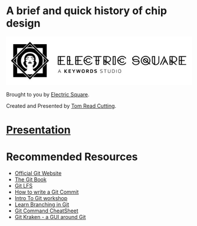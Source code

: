 # A brief and quick history of chip design

[![The logo of Electric Square Ltd.](presentation/img/ES-logo-and-wordmark.jpg)](https://www.electricsquare.com/)

Brought to you by [Electric Square](https://www.electricsquare.com/).

Created and Presented by [Tom Read Cutting](https://moosichu.com).

# [Presentation](https://electricsquare.github.io/dvcs-and-games)

<h1>Recommended Resources</h3>
<ul>
    <li><a href="https://git-scm.com/" class="">Official Git Website</a></li>
    <li><a href="https://git-scm.com/book/en/v2">The Git Book</a></li>
    <li><a href="https://git-lfs.github.com/">Git LFS</a></li>
    <li><a href="https://chris.beams.io/posts/git-commit/">How to write a Git Commit</a></li>
    <li><a href="https://hackersatcambridge.com/workshops/intro-to-git" class="">Intro To Git workshop</a></li>
    <li><a href="https://learngitbranching.js.org/">Learn Branching in Git</a></li>
    <li><a href="http://ndpsoftware.com/git-cheatsheet.html#loc=stash">Git Command CheatSheet</a></li>
    <li><a href="https://www.gitkraken.com/">Git Kraken - a GUI around Git</a></li>
</ul>

